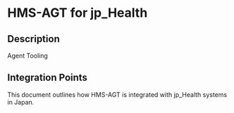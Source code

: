 # HMS-AGT for jp_Health

## Description

Agent Tooling

## Integration Points

This document outlines how HMS-AGT is integrated with jp_Health systems in Japan.
